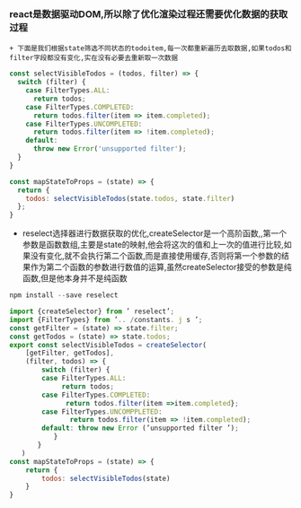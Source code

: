 ### react是数据驱动DOM,所以除了优化渲染过程还需要优化数据的获取过程
    + 下面是我们根据state筛选不同状态的todoitem,每一次都重新遍历去取数据,如果todos和filter字段都没有变化,实在没有必要去重新取一次数据
```javascript
const selectVisibleTodos = (todos, filter) => {
  switch (filter) {
    case FilterTypes.ALL:
      return todos;
    case FilterTypes.COMPLETED:
      return todos.filter(item => item.completed);
    case FilterTypes.UNCOMPLETED:
      return todos.filter(item => !item.completed);
    default:
      throw new Error('unsupported filter');
  }
}

const mapStateToProps = (state) => {
  return {
    todos: selectVisibleTodos(state.todos, state.filter)
  };
}
```
+ reselect选择器进行数据获取的优化,createSelector是一个高阶函数,,第一个参数是函数数组,主要是state的映射,他会将这次的值和上一次的值进行比较,如果没有变化,就不会执行第二个函数,而是直接使用缓存,否则将第一个参数的结果作为第二个函数的参数进行数值的运算,虽然createSelector接受的参数是纯函数,但是他本身并不是纯函数

```javascript
npm install --save reselect

import {createSelector} from ’ reselect’; 
import {FilterTypes} from ’.. /constants. j s ’;
const getFilter = (state) => state.filter; 
const getTodos = (state) => state.todos;
export const selectVisibleTodos = createSelector( 
    [getFilter, getTodos],
    (filter, todos) => {
        switch (filter) { 
        case FilterTypes.ALL:
             return todos;
        case FilterTypes.COMPLETED: 
              return todos.filter(item =>item.completed};
        case FilterTypes.UNCOMPPLETED: 
               return todos.filter(item => !item.completed); 
        default: throw new Error (’unsupported filter ’); 
           }
       }
   )     
const mapStateToProps = (state) => { 
    return { 
        todos: selectVisibleTodos(state) 
    }
}
```       
